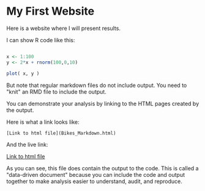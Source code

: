 # My First Website

Here is a website where I will present results.

I can show R code like this:

```r

x <- 1:100
y <- 2*x + rnorm(100,0,10)

plot( x, y )
```

But note that regular markdown files do not include output. You need to "knit" an RMD file to include the output.

You can demonstrate your analysis by linking to the HTML pages created by the output.

Here is what a link looks like:

```
[Link to html file](Bikes_Markdown.html)
```

And the live link:

[Link to html file](Bikes_Markdown.html)

As you can see, this file does contain the output to the code. This is called a "data-driven document" because you can include the code and output together to make analysis easier to understand, audit, and reproduce.
